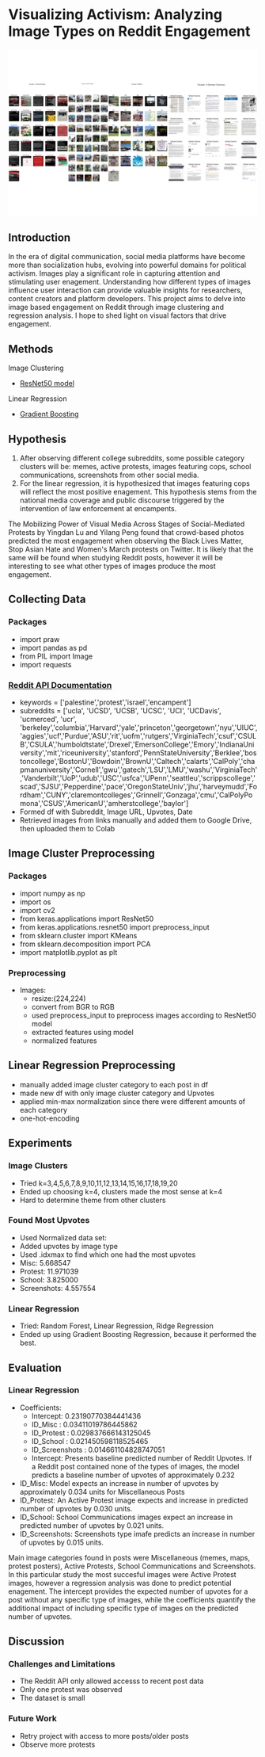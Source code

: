 # Visualizing Activism: Analyzing Image Types on Reddit Engagement
![All Clusters](https://github.com/lariosmel13/poli17proj/blob/54e0c8a6e852dbf6e07c2a5ee7de77bdd5ff0aa8/clusters/clusters.png)
## Introduction
In the era of digital communication, social media platforms have become more than socialization hubs, evolving into powerful domains for political activism. Images play a significant role in capturing attention and stimulating user enagement. Understanding how different types of images influence user interaction can provide valuable insights for researchers, content creators and platform developers. This project aims to delve into image based engagement on Reddit through image clustering and regression analysis. I hope to shed light on visual factors that drive engagement.

## Methods
Image Clustering
* [ResNet50 model](https://pytorch.org/vision/main/models/generated/torchvision.models.resnet50.html)

Linear Regression
* [Gradient Boosting](https://scikit-learn.org/stable/modules/generated/sklearn.ensemble.GradientBoostingRegressor.html)

## Hypothesis
1. After observing different college subreddits, some possible category clusters will be: memes, active protests, images featuring cops, school communications, screenshots from other social media.
2. For the linear regression, it is hypothesized that images featuring cops will reflect the most positive enagement. This hypothesis stems from the national media coverage and public discourse triggered by the intervention of law enforcement at encampents.

The Mobilizing Power of Visual Media Across Stages of Social-Mediated Protests by Yingdan Lu and Yilang Peng found that crowd-based photos predicted the most engagement when observing the Black Lives Matter, Stop Asian Hate and Women's March protests on Twitter. It is likely that the same will be found when studying Reddit posts, however it will be interesting to see what other types of images produce the most engagement.

## Collecting Data
### Packages
* import praw
* import pandas as pd
* from PIL import Image
* import requests
### [Reddit API Documentation](https://www.reddit.com/dev/api/)
* keywords = ['palestine','protest','israel','encampent']
* subreddits = ['ucla', 'UCSD', 'UCSB', 'UCSC', 'UCI', 'UCDavis', 'ucmerced', 'ucr', 'berkeley','columbia','Harvard','yale','princeton','georgetown','nyu','UIUC','aggies','ucf','Purdue','ASU','rit','uofm','rutgers','VirginiaTech','csuf','CSULB','CSULA','humboldtstate','Drexel','EmersonCollege','Emory','IndianaUniversity','mit','riceuniversity','stanford','PennStateUniversity','Berklee','bostoncollege','BostonU','Bowdoin','BrownU','Caltech','calarts','CalPoly','chapmanuniversity','Cornell','gwu','gatech','LSU','LMU','washu','VirginiaTech','Vanderbilt','UoP','udub','USC','usfca','UPenn','seattleu','scrippscollege','scad','SJSU','Pepperdine','pace','OregonStateUniv','jhu','harveymudd','Fordham','CUNY','claremontcolleges','Grinnell','Gonzaga','cmu','CalPolyPomona','CSUS','AmericanU','amherstcollege','baylor']
* Formed df with Subreddit, Image URL, Upvotes, Date
* Retrieved images from links manually and added them to Google Drive, then uploaded them to Colab

## Image Cluster Preprocessing
### Packages
* import numpy as np
* import os
* import cv2
* from keras.applications import ResNet50
* from keras.applications.resnet50 import preprocess_input
* from sklearn.cluster import KMeans
* from sklearn.decomposition import PCA
* import matplotlib.pyplot as plt
### Preprocessing
* Images:
  * resize:(224,224)
  * convert from BGR to RGB
  *  used preprocess_input to preprocess images according to ResNet50 model
  *  extracted features using model
  *  normalized features

## Linear Regression Preprocessing
* manually added image cluster category to each post in df
* made new df with only image cluster category and Upvotes
* applied min-max normalization since there were different amounts of each category
* one-hot-encoding

## Experiments
### Image Clusters
* Tried k=3,4,5,6,7,8,9,10,11,12,13,14,15,16,17,18,19,20
* Ended up choosing k=4, clusters made the most sense at k=4
* Hard to determine theme from other clusters
### Found Most Upvotes
* Used Normalized data set:
 * Added upvotes by image type
 * Used .idxmax to find which one had the most upvotes
  * Misc: 5.668547
  * Protest: 11.971039
  * School: 3.825000
  * Screenshots: 4.557554
### Linear Regression
* Tried: Random Forest, Linear Regression, Ridge Regression
* Ended up using Gradient Boosting Regression, because it performed the best.

## Evaluation
### Linear Regression
* Coefficients:
   * Intercept: 0.23190770384441436
   * ID_Misc : 0.03411019786445862
   * ID_Protest : 0.029837666143125045
   * ID_School : 0.021450598118525465
   * ID_Screenshots : 0.014661104828747051
   * Intercept: Presents baseline predicted number of Reddit Upvotes. If a Reddit post contained none of the types of images, the model predicts a baseline number of upvotes of approximately 0.232
* ID_Misc: Model expects an increase in number of upvotes by approximately 0.034 units for Miscellaneous Posts
* ID_Protest: An Active Protest image expects and increase in predicted number of upvotes by 0.030 units.
* ID_School: School Communications images expect an increase in predicted number of upvotes by 0.021 units.
* ID_Screenshots: Screenshots type imafe predicts an increase in number of upvotes by 0.015 units.

Main image categories found in posts were Miscellaneous (memes, maps, protest posters), Active Protests, School Communications and Screenshots. In this particular study the most succesful images were Active Protest images, however a regression analysis was done to predict potential enagement. The intercept provides the expected number of upvotes for a post without any specific type of images, while the coefficients quantify the additional impact of including specific type of images on the predicted number of upvotes. 
  


## Discussion

### Challenges and Limitations
* The Reddit API only allowed accesss to recent post data
* Only one protest was observed
* The dataset is small
### Future Work
* Retry project with access to more posts/older posts
* Observe more protests

